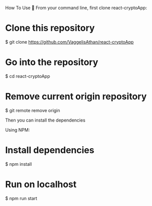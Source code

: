 How To Use 🔧
From your command line, first clone react-cryptoApp:

# Clone this repository
$ git clone https://github.com/VaggelisAthan/react-cryptoApp

# Go into the repository
$ cd react-cryptoApp

# Remove current origin repository
$ git remote remove origin

Then you can install the dependencies

Using NPM:

# Install dependencies
$ npm install

# Run on localhost
$ npm run start
